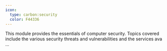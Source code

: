 ```yaml
---
icon:
  type: carbon:security
  color: F44336
---
```


This module provides the essentials of computer security. Topics covered include the various security threats and vulnerabilities and the services ava ... 

